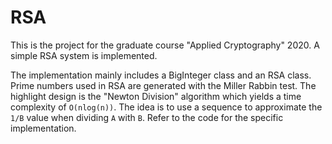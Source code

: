 # RSA
This is the project for the graduate course "Applied Cryptography" 2020. A simple RSA system is implemented.

The implementation mainly includes a BigInteger class and an RSA class. Prime numbers used in RSA are generated with the Miller Rabbin test. The highlight design is the "Newton Division" algorithm which yields a time complexity of `O(nlog(n))`. The idea is to use a sequence to approximate the `1/B` value when dividing `A` with `B`. Refer to the code for the specific implementation.
